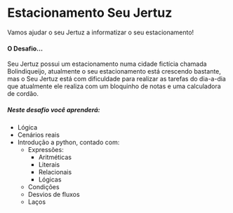 # Estacionamento Seu Jertuz
Vamos ajudar o seu Jertuz a informatizar o seu estacionamento!

#### O Desafio...
Seu Jertuz possui um estacionamento numa cidade fictícia chamada Bolindiqueijo, atualmente o seu estacionamento está crescendo bastante, mas o Seu Jertuz está com dificuldade para realizar as tarefas do dia-a-dia que atualmente ele realiza com um bloquinho de notas e uma calculadora de cordão. 

##### Neste desafio você aprenderá: 
- Lógica
- Cenários reais  
- Introdução a python, contado com:
	- Expressões:
		- Aritméticas
		- Literais
		- Relacionais
		- Lógicas
	- Condições
	- Desvios de fluxos
  	- Laços
